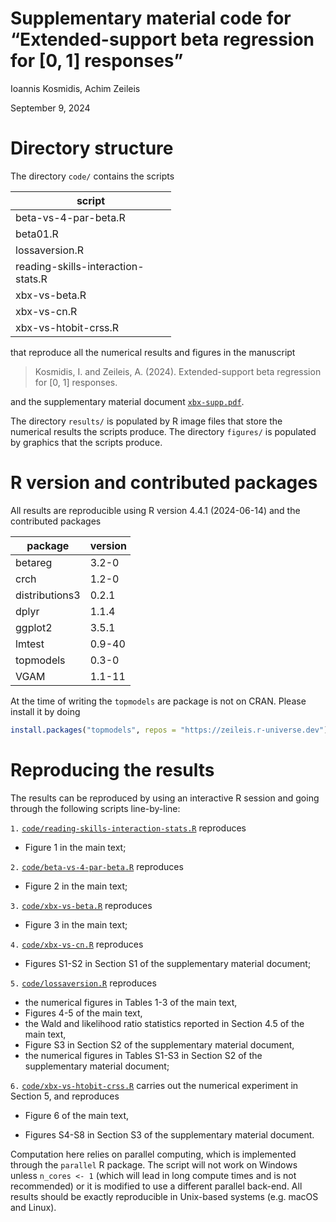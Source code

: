 # Supplementary material code for “Extended-support beta regression for \[0, 1\] responses”

Ioannis Kosmidis, Achim Zeileis

September 9, 2024

# Directory structure

The directory `code/` contains the scripts

<table style="width:51%;">
<colgroup>
<col style="width: 51%" />
</colgroup>
<thead>
<tr class="header">
<th>script</th>
</tr>
</thead>
<tbody>
<tr class="odd">
<td>beta-vs-4-par-beta.R</td>
</tr>
<tr class="even">
<td>beta01.R</td>
</tr>
<tr class="odd">
<td>lossaversion.R</td>
</tr>
<tr class="even">
<td>reading-skills-interaction-stats.R</td>
</tr>
<tr class="odd">
<td>xbx-vs-beta.R</td>
</tr>
<tr class="even">
<td>xbx-vs-cn.R</td>
</tr>
<tr class="odd">
<td>xbx-vs-htobit-crss.R</td>
</tr>
</tbody>
</table>

that reproduce all the numerical results and figures in the manuscript

> Kosmidis, I. and Zeileis, A. (2024). Extended-support beta regression
> for \[0, 1\] responses.

and the supplementary material document [`xbx-supp.pdf`](xbx-supp.pdf).

The directory `results/` is populated by R image files that store the
numerical results the scripts produce. The directory `figures/` is
populated by graphics that the scripts produce.

# R version and contributed packages

All results are reproducible using R version 4.4.1 (2024-06-14) and the
contributed packages

<table style="width:38%;">
<colgroup>
<col style="width: 23%" />
<col style="width: 13%" />
</colgroup>
<thead>
<tr class="header">
<th>package</th>
<th>version</th>
</tr>
</thead>
<tbody>
<tr class="odd">
<td>betareg</td>
<td>3.2-0</td>
</tr>
<tr class="even">
<td>crch</td>
<td>1.2-0</td>
</tr>
<tr class="odd">
<td>distributions3</td>
<td>0.2.1</td>
</tr>
<tr class="even">
<td>dplyr</td>
<td>1.1.4</td>
</tr>
<tr class="odd">
<td>ggplot2</td>
<td>3.5.1</td>
</tr>
<tr class="even">
<td>lmtest</td>
<td>0.9-40</td>
</tr>
<tr class="odd">
<td>topmodels</td>
<td>0.3-0</td>
</tr>
<tr class="even">
<td>VGAM</td>
<td>1.1-11</td>
</tr>
</tbody>
</table>

At the time of writing the `topmodels` are package is not on CRAN.
Please install it by doing

``` r
install.packages("topmodels", repos = "https://zeileis.r-universe.dev")
```

# Reproducing the results

The results can be reproduced by using an interactive R session and
going through the following scripts line-by-line:

`1.`
[`code/reading-skills-interaction-stats.R`](code/reading-skills-interaction-stats.R)
reproduces

-   Figure 1 in the main text;

`2.` [`code/beta-vs-4-par-beta.R`](code/beta-vs-4-par-beta.R) reproduces

-   Figure 2 in the main text;

`3.` [`code/xbx-vs-beta.R`](code/xbx-vs-beta.R) reproduces

-   Figure 3 in the main text;

`4.` [`code/xbx-vs-cn.R`](code/xbx-vs-cn.R) reproduces

-   Figures S1-S2 in Section S1 of the supplementary material document;

`5.` [`code/lossaversion.R`](code/lossaversion.R) reproduces

-   the numerical figures in Tables 1-3 of the main text,
-   Figures 4-5 of the main text,
-   the Wald and likelihood ratio statistics reported in Section 4.5 of
    the main text,
-   Figure S3 in Section S2 of the supplementary material document,
-   the numerical figures in Tables S1-S3 in Section S2 of the
    supplementary material document;

`6.` [`code/xbx-vs-htobit-crss.R`](code/xbx-vs-htobit-crss.R) carries
out the numerical experiment in Section 5, and reproduces

-   Figure 6 of the main text,

-   Figures S4-S8 in Section S3 of the supplementary material document.

Computation here relies on parallel computing, which is implemented
through the `parallel` R package. The script will not work on Windows
unless `n_cores <- 1` (which will lead in long compute times and is not
recommended) or it is modified to use a different parallel back-end. All
results should be exactly reproducible in Unix-based systems (e.g. macOS
and Linux).
